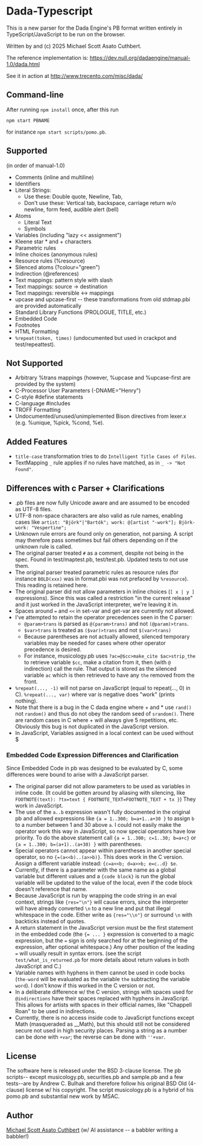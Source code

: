 # Dada-Typescript

This is a new parser for the Dada Engine's PB format written entirely in TypeScript/JavaScript
to be run on the browser.

Written by and (c) 2025 Michael Scott Asato Cuthbert.

The reference implementation is:
https://dev.null.org/dadaengine/manual-1.0/dada.html

See it in action at
http://www.trecento.com/misc/dada/

## Command-line

After running `npm install` once, after this run

`npm start PBNAME`

for instance `npm start scripts/pomo.pb`.

## Supported
(in order of manual-1.0)

* Comments (inline and multiline)
* Identifiers
* Literal Strings:
  - Use these: Double quote, Newline, Tab,
  - Don't use these: Vertical tab, backspace, carriage return w/o newline, form feed, audible alert (bell)
* Atoms
  - Literal Text
  - Symbols
* Variables (including "lazy &lt;&lt; assignment")
* Kleene star \* and + characters
* Parametric rules
* Inline choices (anonymous rules)
* Resource rules (%resource)
* Silenced atoms (?colour="green")
* Indirection (@references)
* Text mappings: pattern style with slash
* Text mappings: source -> destination
* Text mappings: reversible <-> mappings
* upcase and upcase-first -- these transformations from old stdmap.pbi are provided automatically
* Standard Library Functions (PROLOGUE, TITLE, etc.)
* Embedded Code
* Footnotes
* HTML Formatting
* `%repeat(token, times)` (undocumented but used in crackpot and test/repeattest).

## Not Supported
* Arbitrary %trans mappings (however, %upcase and %upcase-first are provided by the system)
* C-Processor User Parameters (-DNAME="Henry")
* C-style #define statements
* C-language #includes
* TROFF Formatting
* Undocumented/unused/unimplemented Bison directives from lexer.x (e.g. %unique, %pick, %cond, %e).

## Added Features
* `title-case` transformation tries to do `Intelligent Title Cases of Files`.
* TextMapping `_` rule applies if no rules have matched, as in `_ -> "Not Found"`.


## Differences with c Parser + Clarifications
* .pb files are now fully Unicode aware and are assumed to be encoded as UTF-8 files.
* UTF-8 non-space characters are also valid as rule names, enabling cases like
    `artist: "Björk"|"Bartók"; work: @[artist "-work"]; Björk-work: "Vespertine";`
* Unknown rule errors are found only on generation, not parsing. A script may therefore
    pass sometimes but fail others depending on if the unknown rule is called.
* The original parser treated `#` as a comment, despite not being in the spec. Found in test/maptest.pb,
    test/test.pb.
    Updated tests to not use them.
* The original parser treated parametric rules as resource rules (for instance
    `BOLD(xxx)` was in format.pbi was not prefaced by `%resource`). This reading is retained here.
* The original parser did not allow parameters in inline choices (`[ x | y ]` expressions). Since
    this was called a restriction "in the current release" and it just worked in the JavaScript
    interpreter, we're leaving it in.
* Spaces around ` = ` and ` << ` in set-var and get-var are currently not allowed.
* I've attempted to retain the operator precedences seen in the C parser:
    - `@param>trans` is parsed as `@(param>trans)` and not `(@param)>trans`.
    - `$var>trans` is treated as `($var)>trans` and not `$(var>trans)`
    - Because parentheses are not actually allowed, silenced temporary variables may be needed for cases where other operator precedence is desired.
    - For instance, musicology.pb uses `?ac=@$cc>make_cite $ac>strip_the` to retrieve variable `$cc`, make a citation from it, then (with `@` indirection) call the rule.  That output is stored as the silenced variable `ac` which is then retrieved to have any `the` removed from the front.
* `%repeat(..., -1)` will not parse on JavaScript (equal to repeat(..., 0) in C).  `%repeat(..., var)` where var is negative does "work" (prints nothing).
* Note that there is a bug in the C dada engine where + and * use `rand()` not `random()` and thus do
    not obey the random seed of `srandom()`. There are random cases in C where + will always give 5
    repetitions, etc. Obviously this bug is not duplicated in the JavaScript version.
* In JavaScript, Variables assigned in a local context can be used without $

### Embedded Code Expression Differences and Clarification
Since Embedded Code in pb was designed to be evaluated by C, some differences were
bound to arise with a JavaScript parser.

* The original parser did not allow parameters to be
    used as variables in inline code. (It could be gotten around by aliasing with silencing,
    like `FOOTNOTE(text): ?tx=text { FOOTNOTE_TEXT=FOOTNOTE_TEXT + tx }`)  They work in JavaScript.
* The use of the `a..b` expression wasn't fully documented in the original pb and allowed expressions
    like `{a = 1..300; b=a+1..a+30 }` to assign `b` to a number between 1 and 30 above `a`.
    I could not easily make the operator work this way in JavaScript, so now special operators
    have low priority.  To do the above statement call `{a = 1..300; c=1..30; b=a+c}` or
    `{a = 1..300; b=(a+1)..(a+30) }` with parentheses.
* Special operators cannot appear within parentheses in another special operator, so no
    `{=(a<<b)..(a>>b)}`.  This does work in the C version.
    Assign a different variable instead: `{c=a<<b; d=a>>b; e=c..d} $e`.
* Currently, if there is a parameter with the same name as a global variable but different values
    and a `{code block}` is run the global variable will be updated to the
    value of the local, even if the code block doesn't reference that name.
* Because JavaScript is run by wrapping the code string in an eval context, strings
    like `{res="\n"}` will cause errors, since the interpreter will have already converted `\n`
    to a new line and put that illegal whitespace in the code.  Either write as `{res="\\n"}`
    or surround `\n` with backticks instead of quotes.
* A return statement in the JavaScript version must be the first statement in the embedded code
    (the `{= ... }` expression is converted to a magic expression, but the `=` sign is
    only searched for at the beginning of the expression, after optional whitespace.)  Any
    other position of the leading `=` will usually result in syntax errors.
    (see the script `test/what_is_returned.pb` for more details about return values in both JavaScript
    and C.)
* Variable names with hyphens in them cannot be used in code bocks (`the-word` will be
    evaluated as the variable `the` subtracting the variable `word`).  I don't know if this worked
    in the C version or not.
* In a deliberate difference w/ the C version, strings with spaces used for `@indirections` have their
    spaces replaced with hyphens in JavaScript.  This allows for artists with spaces in their official
    names, like "Chappell Roan" to be used in indirections.
* Currently, there is no access inside code to JavaScript functions except Math (masqueraded as __Math),
    but this should still not be considered secure not used in high security places. Parsing a string
    as a number can be done with `+var`; the reverse can be done with `''+var`.

## License
The software here is released under the BSD 3-clause license.  The pb scripts--
except musicology.pb, securities.pb and sample.pb and a few tests--are by Andrew C. Bulhak and
therefore follow his original BSD Old (4-clause) license w/ his copyright.
The script musicology.pb is a hybrid of his pomo.pb and substantial new work by MSAC.

## Author

[Michael Scott Asato Cuthbert](https://www.trecento.com/) (w/ AI assistance -- a babbler writing a babbler!)
